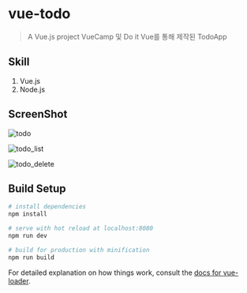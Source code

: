 # vue-todo

> A Vue.js project
>VueCamp 및 Do it Vue를 통해 제작된 TodoApp

Skill
-----
1. Vue.js
2. Node.js

ScreenShot
---------
![todo](https://user-images.githubusercontent.com/32770277/53857794-ef528200-401a-11e9-84c4-f2c9026cd5b6.PNG)

![todo_list](https://user-images.githubusercontent.com/32770277/53857788-ebbefb00-401a-11e9-9e84-2e7687c4e768.PNG)

![todo_delete](https://user-images.githubusercontent.com/32770277/53857791-ee215500-401a-11e9-8e13-8ffb766f3bab.PNG)

## Build Setup

``` bash
# install dependencies
npm install

# serve with hot reload at localhost:8080
npm run dev

# build for production with minification
npm run build
```

For detailed explanation on how things work, consult the [docs for vue-loader](http://vuejs.github.io/vue-loader).
